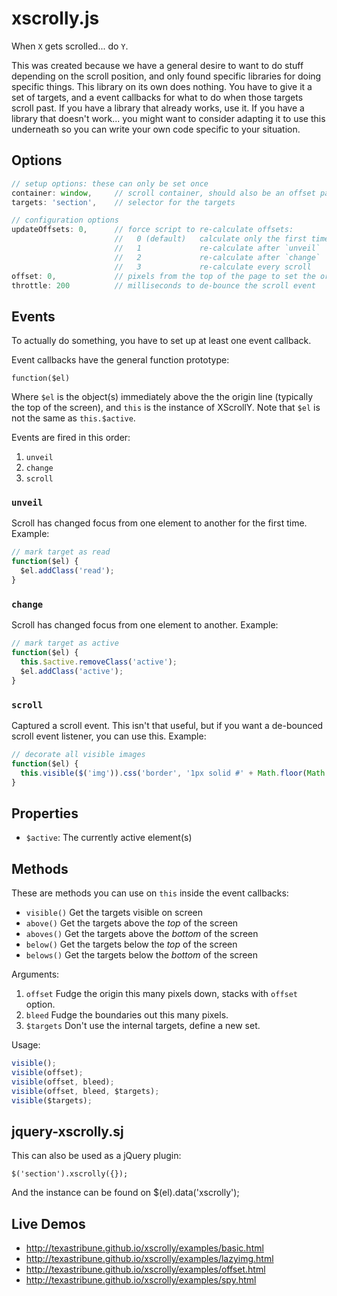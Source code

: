 # xscrolly.js

When `X` gets scrolled... do `Y`.

This was created because we have a general desire to want to do stuff depending
on the scroll position, and only found specific libraries for doing specific
things. This library on its own does nothing. You have to give it a set of
targets, and a event callbacks for what to do when those targets scroll past. If
you have a library that already works, use it. If you have a library that
doesn't work... you might want to consider adapting it to use this underneath so
you can write your own code specific to your situation.


## Options

```JavaScript
// setup options: these can only be set once
container: window,     // scroll container, should also be an offset parent
targets: 'section',    // selector for the targets

// configuration options
updateOffsets: 0,      // force script to re-calculate offsets:
                       //   0 (default)   calculate only the first time
                       //   1             re-calculate after `unveil`
                       //   2             re-calculate after `change`
                       //   3             re-calculate every scroll
offset: 0,             // pixels from the top of the page to set the origin
throttle: 200          // milliseconds to de-bounce the scroll event
```

## Events

To actually do something, you have to set up at least one event callback.

Event callbacks have the general function prototype:

    function($el)

Where `$el` is the object(s) immediately above the the origin line (typically
the top of the screen), and `this` is the instance of XScrollY. Note that `$el`
is not the same as `this.$active`.

Events are fired in this order:

1. `unveil`
2. `change`
3. `scroll`

### `unveil`

Scroll has changed focus from one element to another for the first time.
Example:

```JavaScript
// mark target as read
function($el) {
  $el.addClass('read');
}
```

### `change`

Scroll has changed focus from one element to another. Example:

```JavaScript
// mark target as active
function($el) {
  this.$active.removeClass('active');
  $el.addClass('active');
}
```

### `scroll`

Captured a scroll event. This isn't that useful, but if you want a de-bounced
scroll event listener, you can use this. Example:


```JavaScript
// decorate all visible images
function($el) {
  this.visible($('img')).css('border', '1px solid #' + Math.floor(Math.random() * 16777215).toString(16));
}
```


## Properties

* `$active`: The currently active element(s)


## Methods

These are methods you can use on `this` inside the event callbacks:

* `visible()`  Get the targets visible on screen
* `above()`    Get the targets above the *top* of the screen
* `aboves()`   Get the targets above the *bottom* of the screen
* `below()`    Get the targets below the *top* of the screen
* `belows()`   Get the targets below the *bottom* of the screen

Arguments:

  1. `offset`    Fudge the origin this many pixels down, stacks with `offset` option.
  2. `bleed`     Fudge the boundaries out this many pixels.
  3. `$targets`  Don't use the internal targets, define a new set.

Usage:

```JavaScript
visible();
visible(offset);
visible(offset, bleed);
visible(offset, bleed, $targets);
visible($targets);
```


## jquery-xscrolly.sj

This can also be used as a jQuery plugin:

    $('section').xscrolly({});

And the instance can be found on $(el).data('xscrolly');


## Live Demos

* http://texastribune.github.io/xscrolly/examples/basic.html
* http://texastribune.github.io/xscrolly/examples/lazyimg.html
* http://texastribune.github.io/xscrolly/examples/offset.html
* http://texastribune.github.io/xscrolly/examples/spy.html

